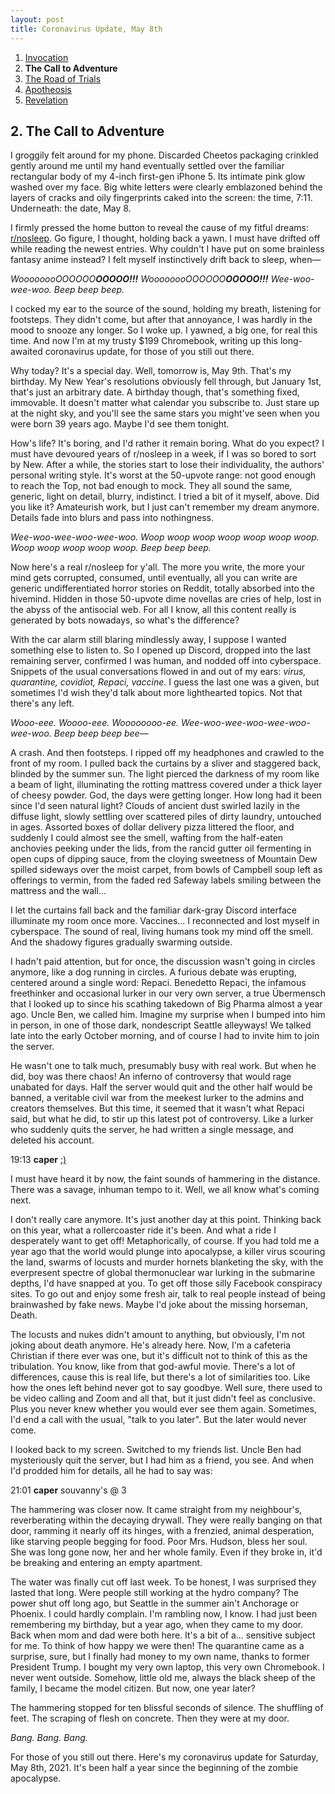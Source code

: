 ```yaml
---
layout: post
title: Coronavirus Update, May 8th
---
```

<ol>
  <li><a href="/blog/2005-covid-post/1-invocation/">Invocation</a></li>
  <li><strong>The Call to Adventure</strong></li>
  <li><a href="/blog/2005-covid-post/3-road-of-trials/">The Road of Trials</a></li>
  <li><a href="/blog/2005-covid-post/4-apotheosis/">Apotheosis</a></li>
  <li><a href="/blog/2005-covid-post/5-revelation/">Revelation</a></li>
</ol>

## 2. The Call to Adventure

I groggily felt around for my phone. Discarded Cheetos packaging crinkled gently around me until my hand eventually settled over the familiar rectangular body of my 4-inch first-gen iPhone 5. Its intimate pink glow washed over my face. Big white letters were clearly emblazoned behind the layers of cracks and oily fingerprints caked into the screen: the time, 7:11. Underneath: the date, May 8.

I firmly pressed the home button to reveal the cause of my fitful dreams: <a href="https://www.reddit.com/r/nosleep/">r/nosleep</a>. Go figure, I thought, holding back a yawn. I must have drifted off while reading the newest entries. Why couldn't I have put on some brainless fantasy anime instead? I felt myself instinctively drift back to sleep, when―

*WoooooooOOOOOO**OOOOO!!!** WoooooooOOOOOO**OOOOO!!!** Wee-woo-wee-woo. Beep beep beep.*

I cocked my ear to the source of the sound, holding my breath, listening for footsteps. They didn't come, but after that annoyance, I was hardly in the mood to snooze any longer. So I woke up. I yawned, a big one, for real this time. And now I'm at my trusty $199 Chromebook, writing up this long-awaited coronavirus update, for those of you still out there.

Why today? It's a special day. Well, tomorrow is, May 9th. That's my birthday. My New Year's resolutions obviously fell through, but January 1st, that's just an arbitrary date. A birthday though, that's something fixed, immovable. It doesn't matter what calendar you subscribe to. Just stare up at the night sky, and you'll see the same stars you might've seen when you were born 39 years ago. Maybe I'd see them tonight.

How's life? It's boring, and I'd rather it remain boring. What do you expect? I must have devoured years of r/nosleep in a week, if I was so bored to sort by New. After a while, the stories start to lose their individuality, the authors' personal writing style. It's worst at the 50-upvote range: not good enough to reach the Top, not bad enough to mock. They all sound the same, generic, light on detail, blurry, indistinct. I tried a bit of it myself, above. Did you like it? Amateurish work, but I just can't remember my dream anymore. Details fade into blurs and pass into nothingness.

*Wee-woo-wee-woo-wee-woo. Woop woop woop woop woop woop woop. Woop woop woop woop woop. Beep beep beep.*

Now here's a real r/nosleep for y'all. The more you write, the more your mind gets corrupted, consumed, until eventually, all you can write are generic undifferentiated horror stories on Reddit, totally absorbed into the hivemind. Hidden in those 50-upvote dime novellas are cries of help, lost in the abyss of the antisocial web. For all I know, all this content really is generated by bots nowadays, so what's the difference?

With the car alarm still blaring mindlessly away, I suppose I wanted something else to listen to. So I opened up Discord, dropped into the last remaining server, confirmed I was human, and nodded off into cyberspace. Snippets of the usual conversations flowed in and out of my ears: *virus, quarantine, covidiot, Repaci, vaccine*. I guess the last one was a given, but sometimes I'd wish they'd talk about more lighthearted topics. Not that there's any left.

*Wooo-eee. Woooo-eee. Woooooooo-ee. Wee-woo-wee-woo-wee-woo-wee-woo. Beep beep beep bee*―

A crash. And then footsteps. I ripped off my headphones and crawled to the front of my room. I pulled back the curtains by a sliver and staggered back, blinded by the summer sun. The light pierced the darkness of my room like a beam of light, illuminating the rotting mattress covered under a thick layer of cheesy powder. God, the days were getting longer. How long had it been since I'd seen natural light? Clouds of ancient dust swirled lazily in the diffuse light, slowly settling over scattered piles of dirty laundry, untouched in ages. Assorted boxes of dollar delivery pizza littered the floor, and suddenly I could almost see the smell, wafting from the half-eaten anchovies peeking under the lids, from the rancid gutter oil fermenting in open cups of dipping sauce, from the cloying sweetness of Mountain Dew spilled sideways over the moist carpet, from bowls of Campbell soup left as offerings to vermin, from the faded red Safeway labels smiling between the mattress and the wall...

I let the curtains fall back and the familiar dark-gray Discord interface illuminate my room once more. Vaccines... I reconnected and lost myself in cyberspace. The sound of real, living humans took my mind off the smell. And the shadowy figures gradually swarming outside.

I hadn't paid attention, but for once, the discussion wasn't going in circles anymore, like a dog running in circles. A furious debate was erupting, centered around a single word: Repaci. Benedetto Repaci, the infamous freethinker and occasional lurker in our very own server, a true Übermensch that I looked up to since his scathing takedown of Big Pharma almost a year ago. Uncle Ben, we called him. Imagine my surprise when I bumped into him in person, in one of those dark, nondescript Seattle alleyways! We talked late into the early October morning, and of course I had to invite him to join the server.

He wasn't one to talk much, presumably busy with real work. But when he did, boy was there chaos! An inferno of controversy that would rage unabated for days. Half the server would quit and the other half would be banned, a veritable civil war from the meekest lurker to the admins and creators themselves. But this time, it seemed that it wasn't what Repaci said, but what he did, to stir up this latest pot of controversy. Like a lurker who suddenly quits the server, he had written a single message, and deleted his account.

19:13 **caper** <a href="https://docs.google.com/document/d/1CBd_0h3nwLxtjzsBR3cG4-TnFPbmASxyBTWmGbZ301o/">:)</a>

I must have heard it by now, the faint sounds of hammering in the distance. There was a savage, inhuman tempo to it. Well, we all know what's coming next.

I don't really care anymore. It's just another day at this point. Thinking back on this year, what a rollercoaster ride it's been. And what a ride I desperately want to get off! Metaphorically, of course. If you had told me a year ago that the world would plunge into apocalypse, a killer virus scouring the land, swarms of locusts and murder hornets blanketing the sky, with the everpresent spectre of global thermonuclear war lurking in the submarine depths, I'd have snapped at you. To get off those silly Facebook conspiracy sites. To go out and enjoy some fresh air, talk to real people instead of being brainwashed by fake news. Maybe I'd joke about the missing horseman, Death.

The locusts and nukes didn't amount to anything, but obviously, I'm not joking about death anymore. He's already here. Now, I'm a cafeteria Christian if there ever was one, but it's difficult not to think of this as the tribulation. You know, like from that god-awful movie. There's a lot of differences, cause this is real life, but there's a lot of similarities too. Like how the ones left behind never got to say goodbye. Well sure, there used to be video calling and Zoom and all that, but it just didn't feel as conclusive. Plus you never knew whether you would ever see them again. Sometimes, I'd end a call with the usual, "talk to you later". But the later would never come.

I looked back to my screen. Switched to my friends list. Uncle Ben had mysteriously quit the server, but I had him as a friend, you see. And when I'd prodded him for details, all he had to say was:

21:01 **caper** souvanny's @ 3

The hammering was closer now. It came straight from my neighbour's, reverberating within the decaying drywall. They were really banging on that door, ramming it nearly off its hinges, with a frenzied, animal desperation, like starving people begging for food. Poor Mrs. Hudson, bless her soul. She was long gone now, her and her whole family. Even if they broke in, it'd be breaking and entering an empty apartment.

The water was finally cut off last week. To be honest, I was surprised they lasted that long. Were people still working at the hydro company? The power shut off long ago, but Seattle in the summer ain't Anchorage or Phoenix. I could hardly complain. I'm rambling now, I know. I had just been remembering my birthday, but a year ago, when they came to my door. Back when mom and dad were both here. It's a bit of a... sensitive subject for me. To think of how happy we were then! The quarantine came as a surprise, sure, but I finally had money to my own name, thanks to former President Trump. I bought my very own laptop, this very own Chromebook. I never went outside. Somehow, little old me, always the black sheep of the family, I became the model citizen. But now, one year later?

The hammering stopped for ten blissful seconds of silence. The shuffling of feet. The scraping of flesh on concrete. Then they were at my door.

*Bang. Bang. Bang.*

For those of you still out there. Here's my coronavirus update for Saturday, May 8th, 2021. It's been half a year since the beginning of the zombie apocalypse.
